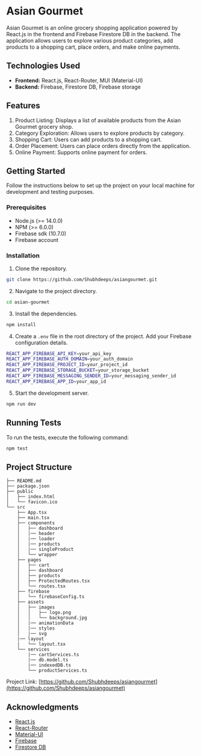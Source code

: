 # Asian Gourmet

Asian Gourmet is an online grocery shopping application powered by React.js in the frontend and Firebase Firestore DB in the backend. The application allows users to explore various product categories, add products to a shopping cart, place orders, and make online payments.

## Technologies Used

- **Frontend:** React.js, React-Router, MUI (Material-UI)
- **Backend:** Firebase, Firestore DB, Firebase storage

## Features

1. Product Listing: Displays a list of available products from the Asian Gourmet grocery shop.
2. Category Exploration: Allows users to explore products by category.
3. Shopping Cart: Users can add products to a shopping cart.
4. Order Placement: Users can place orders directly from the application.
5. Online Payment: Supports online payment for orders.

## Getting Started

Follow the instructions below to set up the project on your local machine for development and testing purposes.

### Prerequisites

- Node.js (>= 14.0.0)
- NPM (>= 6.0.0)
- Firebase sdk (10.7.0)
- Firebase account

### Installation

1. Clone the repository.

```bash
git clone https://github.com/Shubhdeeps/asiangourmet.git
```

2. Navigate to the project directory.

```bash
cd asian-gourmet
```

3. Install the dependencies.

```bash
npm install
```

4. Create a `.env` file in the root directory of the project. Add your Firebase configuration details.

```bash
REACT_APP_FIREBASE_API_KEY=your_api_key
REACT_APP_FIREBASE_AUTH_DOMAIN=your_auth_domain
REACT_APP_FIREBASE_PROJECT_ID=your_project_id
REACT_APP_FIREBASE_STORAGE_BUCKET=your_storage_bucket
REACT_APP_FIREBASE_MESSAGING_SENDER_ID=your_messaging_sender_id
REACT_APP_FIREBASE_APP_ID=your_app_id
```

5. Start the development server.

```bash
npm run dev
```

## Running Tests

To run the tests, execute the following command:

```bash
npm test
```

## Project Structure

```
├── README.md
├── package.json
├── public
│   ├── index.html
│   └── favicon.ico
└── src
    ├── App.tsx
    ├── main.tsx
    ├── components
    │   ├── dashboard
    │   |── header
    │   |── loader
    │   |── products
    │   |── singleProduct
    │   └── wrapper
    ├── pages
    │   ├── cart
    │   ├── dashboard
    │   ├── products
    │   ├── ProtectedRoutes.tsx
    │   └── routes.tsx
    ├── firebase
    │   └── firebaseConfig.ts
    ├── assets
    │   ├── images
    │   │   ├── logo.png
    │   │   └── background.jpg
    │   |── animationData
    │   |── styles
    │   |── svg
    |── layout
    |   └── layout.tsx
    └── services
        |── cartServices.ts
        |── db.model.ts
        |── indexedDB.ts
        └── productServices.ts
```

Project Link: [https://github.com/Shubhdeeps/asiangourmet](https://github.com/Shubhdeeps/asiangourmet)

## Acknowledgments

- [React.js](https://reactjs.org/)
- [React-Router](https://reactrouter.com/)
- [Material-UI](https://mui.com/)
- [Firebase](https://firebase.google.com/)
- [Firestore DB](https://firebase.google.com/products/firestore)
